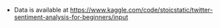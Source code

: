 - Data is available at https://www.kaggle.com/code/stoicstatic/twitter-sentiment-analysis-for-beginners/input
